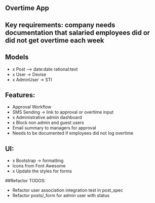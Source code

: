 ## Overtime App

## Key requirements: company needs documentation that salaried employees did or did not get overtime each week

## Models
-  x Post --> date:date rational:text
-  x User -> Devise
-  x AdminUser -> STI

## Features:
- Approval Workflow
- SMS Sending -> link to approval or overtime input
- x Administrative admin dashboard
- x Block non admin and guest users
- Email summary to managers for approval
- Needs to be documented if employees did not log overtime

## UI:
- x Bootstrap -> formatting
- Icons from Font Awesome
- x Update the styles for forms

##Refactor TODOS:
- Refactor user association integration test in post_spec
- Refactor posts/_form for admin user with status